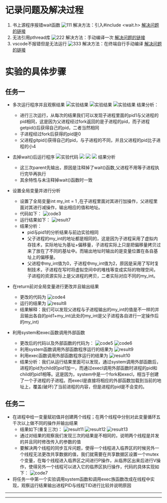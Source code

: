 # 记录问题及解决过程    
1. 书上源程序报错wait函数
![111](./images/111.png)
解决方法：引入#include <wait.h>  [解决问题的链接][1]
2. 无法引用pthread库
![222](images/222.png)
解决方法：手动编译一次 [解决问题的链接][2]
3. vscode不报错但是无法运行
![333](images/333.png)
解决方法：在终端自行手动编译 [解决问题的链接][3]
# 实验的具体步骤
## 任务一
- 多次运行程序并且观察结果
![实验结果](images/result1.png)
![实验结果](images/result2.png)
![实验结果](images/result3.png)
结果分析：
    + 进行三次运行，从每次的结果我们可以发现子进程里面的pid1与父进程的pid相同，这是因为父进程经过fork返回的是子进程的pid，而子进程getpid()后获得自己的pid，二者当然相同
    + 子进程经过fork后获得的pid是0
    + 父进程gitpid()获得自己的pid，与子进程的不同，并且父进程的pid比子进程的小4

- 去掉wait()后运行程序
    ![实验代码](images/code2.png)
    ![](./images/result4.png)
    ![](images/result5.png)
    ![](images/result6.png)
    结果分析
    + 这三次parent先输出，原因是注释掉了wait()函数,父进程不用等子进程执行完毕再执行
    + 其余特性与未注释掉wait()函数时一致
    
- 设置全局变量并进行分析
    + 设置了全局变量int my_int = 1 ,在子进程里面对其进行加操作，父进程里面对其进行减操作，输出相应的值和地址。
    + 代码如下：
    ![code3](images/code3.png)
    + 运行结果如下：
    ![result7](images/result7.png)
    + 结果分析：
        + pid与pid1的分析结果与前边实验相同
        + 父子进程的my_int的地址都是相同的，这是因为子进程采用了虚拟内存技术，实际地址为基址+偏移量，子进程实际上只是把偏移量拷贝过来了放在了不同的基址中。而输出地址时输出的是变量位置在各自基址上的偏移量。
        + 父进程中my_int值为0，子进程中my_int值为2，原因是采用了写时复制技术，子进程在写时将虚拟空间中的堆栈等变成实际的物理空间，子进程的资源实际上是父进程的拷贝，二者实际对应不同的my_int。

- 在return前对全局变量进行更改并且输出结果
    + 更改的代码为
    ![code4](images/code4.png)
    + 运行的结果为
    ![result8](images/result8.png)
    + 结果解释：我们可以发现父进程与子进程输出的my_int的值是不一样的并且输出各自的pid1+my_int(此处的my_int是父子进程各自进行一定操作后的my_int)

- 利用system和exec函数调用外部函数
    + 更改后的代码以及外部函数的代码为：
    ![code5](images/code5.png)
    ![code6](images/code6.png)
    + 利用system函数调用外部函数程序运行的结果为
    ![result9](images/result9.png) 
    + 利用exec函数调用外部函数程序运行的结果为
    ![result10](images/result10.png)
    + 结果分析：我们从运行结果里面可以发现，通过system调用外部函数后，进程的pid为child的pid1加一，而通过execl调用外部函数时进程的pid和child的pid1相等。这是因为，system中是一个fork和execl，相当于创建了一个子进程的子进程。而execl是直接将相应的外部函数加载到当前的地址上，覆盖(破坏)了当前进程的内容，但是进程的pid是不会变的。


## 任务二
- 在进程中给一变量赋初值并创建两个线程；在两个线程中分别对此变量循环五千次以上做不同的操作并输出结果
    + 结果如下(重复三次)：
    ![result11](images/result11.png)
    ![result12](images/result12.png)
    ![result13](images/result13.png)
    + 通过对结果的观察我们发现三次的结果是不相同的，说明两个线程是并发的并且同时修改传入的参数的值
    + 要解决两个线程的同步互斥问题，使得一个线程进入临界区的时候另外一个线程无法更改共享数据的值，我们就需要在共享数据区设置一个mutex个变量，在每个线程进入临界区之间进行P操作，从临界区出来后进行V操作，使得另外一个线程可以进入它的临界区执行操作，代码的具体实现如下：
    ![code7](images/code7.png)
- 将任务一中第一个实验调用system函数和调用exec族函数改成在线程中实现，观察运行结果输出进程PID与线程TID进行比较并说明原因























---
---


[1]: https://blog.csdn.net/wyhh_0101/article/details/83933308?ops_request_misc=%257B%2522request%255Fid%2522%253A%2522166633485316782390525276%2522%252C%2522scm%2522%253A%252220140713.130102334..%2522%257D&request_id=166633485316782390525276&biz_id=0&utm_medium=distribute.pc_search_result.none-task-blog-2~all~top_positive~default-1-83933308-null-null.142^v59^opensearch_v2,201^v3^add_ask&utm_term=wait&spm=1018.2226.3001.4187
[2]:https://blog.csdn.net/weixin_38102771/article/details/91351126?ops_request_misc=%257B%2522request%255Fid%2522%253A%2522166640731716800180649761%2522%252C%2522scm%2522%253A%252220140713.130102334..%2522%257D&request_id=166640731716800180649761&biz_id=0&utm_medium=distribute.pc_search_result.none-task-blog-2~all~baidu_landing_v2~default-2-91351126-null-null.142^v59^opensearch_v2,201^v3^add_ask&utm_term=pthread%E5%BA%93%E5%BC%95%E7%94%A8
[3]:https://blog.csdn.net/weixin_42676396/article/details/123993146?ops_request_misc=%257B%2522request%255Fid%2522%253A%2522166641102916800180699505%2522%252C%2522scm%2522%253A%252220140713.130102334..%2522%257D&request_id=166641102916800180699505&biz_id=0&utm_medium=distribute.pc_search_result.none-task-blog-2~all~top_positive~default-1-123993146-null-null.142^v59^opensearch_v2,201^v3^add_ask&utm_term=undefined%20reference%20to%20%60pthread_create&spm=1018.2226.3001.4187